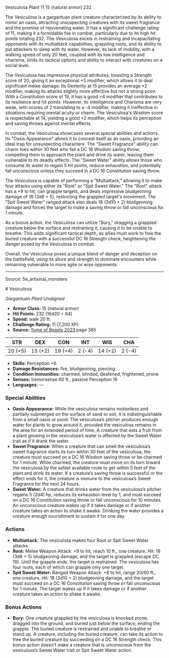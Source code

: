<MonsterName/>Vesiculosa</MonsterName>
<CreatureType/>Plant</CreatureType>
<CR/>11</CR>
<AC/>15 (natural armor)</AC>
<HP/>232</HP>
<summary>The Vesiculosa is a gargantuan plant creature characterized by its ability to mimic an oasis, attracting unsuspecting creatures with its sweet fragrance and the promise of rejuvenating water. It has a significant challenge rating of 11, making it a formidable foe in combat, particularly due to its high hit points totaling 232. The Vesiculosa excels in restraining and incapacitating opponents with its multiattack capabilities, grappling roots, and its ability to put attackers to sleep with its water. However, its lack of mobility, with a walking speed of only 20 feet, coupled with its low intelligence and charisma, limits its tactical options and ability to interact with creatures on a social level.</summary>

<detail>

The Vesiculosa has impressive physical attributes, boasting a Strength score of 20, giving it an exceptional +5 modifier, which allows it to deal significant melee damage. Its Dexterity at 15 provides an average +2 modifier, making its attacks slightly more effective but not a strong point. With a Constitution score of 19, it has a good +4 modifier that contributes to its resilience and hit points. However, its Intelligence and Charisma are very weak, with scores of 2 translating to a -4 modifier, making it ineffective in situations requiring mental acuity or charm. The Vesiculosa's Wisdom score is respectable at 14, yielding a good +2 modifier, which helps its perception and saving throws against mental effects.

In combat, the Vesiculosa showcases several special abilities and actions. Its "Oasis Appearance" allows it to conceal itself as an oasis, providing an ideal trap for unsuspecting characters. The "Sweet Fragrance" ability can charm foes within 30 feet who fail a DC 16 Wisdom saving throw, compelling them to approach the plant and drink its water, leaving them vulnerable to its deadly effects. The "Sweet Water" ability allows those who consume its water to regain 5 hit points, reduce exhaustion, and potentially fall unconscious unless they succeed in a DC 16 Constitution saving throw.

The Vesiculosa is capable of performing a "Multiattack," allowing it to make four attacks using either its "Root" or "Spit Sweet Water." The "Root" attack has a +9 to hit, can grapple targets, and deals impressive bludgeoning damage of 18 (3d8 + 5), restricting the grappled target's movement. The "Spit Sweet Water" ranged attack also deals 18 (3d10 + 2) bludgeoning damage and forces the target to make a saving throw or fall unconscious for 1 minute. 

As a bonus action, the Vesiculosa can utilize "Bury," dragging a grappled creature below the surface and restraining it, causing it to be unable to breathe. This adds significant tactical depth, as allies must work to free the buried creature with a successful DC 16 Strength check, heightening the danger posed by the Vesiculosa in combat.

Overall, the Vesiculosa poses a unique blend of danger and deception on the battlefield, using its allure and strength to dominate encounters while remaining vulnerable to more agile or wise opponents.</detail>



---

Source: 5e_artisinal_monsters

<statblock>
# Vesiculosa

*Gargantuan* *Plant* *Unaligned*

- **Armor Class:** 15 (natural armor)
- **Hit Points:** 232 (16d20 + 64)
- **Speed:** walk 20 ft.
- **Challenge Rating:** 11 (7,200 XP)
- **Source:** [Tome of Beasts 2023](https://koboldpress.com/kpstore/product/tome-of-beasts-1-2023-edition/) page 385

| STR | DEX | CON | INT | WIS | CHA |
| --- | --- | --- | --- | --- | --- |
| 20 (+5) | 15 (+2) | 19 (+4) | 2 (-4) | 14 (+2) | 2 (-4) |

- **Skills:** Perception +6
- **Damage Resistances:** fire, bludgeoning, piercing
- **Condition Immunities:** charmed, blinded, deafened, frightened, prone
- **Senses:** tremorsense 60 ft., passive Perception 16
- **Languages:** —

### Special Abilities

- **Oasis Appearance:** While the vesiculosa remains motionless and partially submerged on the surface of sand or soil, it is indistinguishable from a small oasis or pond. The vesiculosa’s pitcher produces enough water for plants to grow around it, provided the vesiculosa remains in the area for an extended period of time. A creature that eats a fruit from a plant growing in the vesiculosa’s water is affected by the Sweet Water trait as if it drank the water.
- **Sweet Fragrance:** When a creature that can smell the vesiculosa’s sweet fragrance starts its turn within 30 feet of the vesiculosa, the creature must succeed on a DC 16 Wisdom saving throw or be charmed for 1 minute. While charmed, the creature must move on its turn toward the vesiculosa by the safest available route to get within 5 feet of the plant and drink its water. If a creature’s saving throw is successful or the effect ends for it, the creature is immune to the vesiculosa’s Sweet Fragrance for the next 24 hours.
- **Sweet Water:** A creature that drinks water from the vesiculosa’s pitcher regains 5 (2d4) hp, reduces its exhaustion level by 1, and must succeed on a DC 16 Constitution saving throw or fall unconscious for 10 minutes. An unconscious creature wakes up if it takes damage or if another creature takes an action to shake it awake. Drinking the water provides a creature enough nourishment to sustain it for one day.

### Actions

- **Multiattack:** The vesiculosa makes four Root or Spit Sweet Water attacks.
- **Root:** Melee Weapon Attack: +9 to hit, reach 10 ft., one creature. Hit: 18 (3d8 + 5) bludgeoning damage, and the target is grappled (escape DC 16). Until the grapple ends, the target is restrained. The vesiculosa has four roots, each of which can grapple only one target.
- **Spit Sweet Water:** Ranged Weapon Attack: +6 to hit, range 20/60 ft., one creature. Hit: 18 (3d10 + 2) bludgeoning damage, and the target must succeed on a DC 16 Constitution saving throw or fall unconscious for 1 minute. The target wakes up if it takes damage or if another creature takes an action to shake it awake.

### Bonus Actions

- **Bury:** One creature grappled by the vesiculosa is knocked prone, dragged into the ground, and buried just below the surface, ending the grapple. The buried creature is restrained and unable to breathe or stand up. A creature, including the buried creature, can take its action to free the buried creature by succeeding on a DC 16 Strength check. This bonus action doesn’t wake a creature that is unconscious from the vesiculosa’s Sweet Water trait or Spit Sweet Water action.
</statblock>


